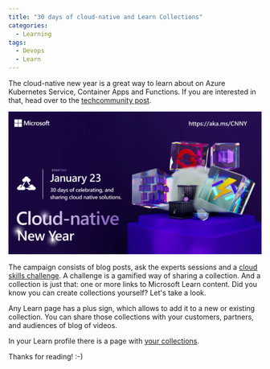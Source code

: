 ```yaml
---
title: "30 days of cloud-native and Learn Collections"
categories:
  - Learning
tags:
  - Devops
  - Learn
---
```


The cloud-native new year is a great way to learn about on Azure Kubernetes Service, Container Apps and Functions. If you are interested in that, head over to the [techcommunity post](https://techcommunity.microsoft.com/t5/microsoft-learn/join-us-for-cloud-native-new-year/m-p/3723530?wt.mc_id=pdebruin_content_blog_cnl_csasci).

![img](../assets/images/2023-01-20-30-days-of-cloud-native.png)

The campaign consists of blog posts, ask the experts sessions and a [cloud skills challenge](https://learn.microsoft.com/en-us/users/cloudskillschallenge/collections/xkwnh4nzo5y6?wt.mc_id=pdebruin_content_blog_cnl_csasci). A challenge is a gamified way of sharing a collection. And a collection is just that: one or more links to Microsoft Learn content. Did you know you can create collections yourself? Let's take a look.

Any Learn page has a plus sign, which allows to add it to a new or existing collection. You can share those collections with your customers, partners, and audiences of blog of videos.

In your Learn profile there is a page with [your collections](https://learn.microsoft.com/users/me/collections). 

Thanks for reading! :-)
